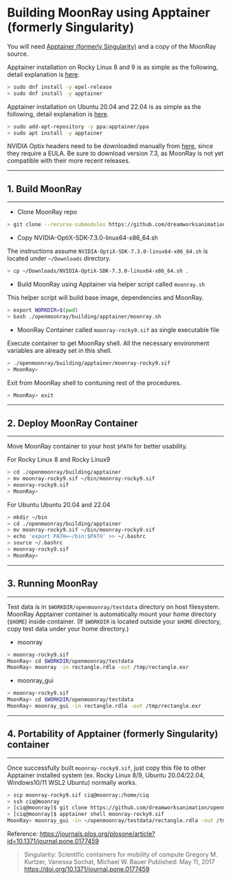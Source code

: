 # Building MoonRay using Apptainer (formerly Singularity)

You will need [Apptainer (formerly Singularity)](https://github.com/apptainer/apptainer) and a copy of the MoonRay source.

Apptainer installation on Rocky Linux 8 and 9 is as simple as the following, detail explanation is [here](https://apptainer.org/docs/admin/main/installation.html#install-rpm-from-epel-or-fedora).

```bash
> sudo dnf install -y epel-release
> sudo dnf install -y apptainer
```

Apptainer installation on Ubuntu 20.04 and 22.04 is as simple as the following, detail explanation is [here](https://apptainer.org/docs/admin/main/installation.html#install-ubuntu-packages). 

```bash
> sudo add-apt-repository -y ppa:apptainer/ppa
> sudo apt install -y apptainer
```

NVIDIA Optix headers need to be downloaded manually from [here](https://developer.nvidia.com/designworks/optix/downloads/legacy), since they require a EULA.
Be sure to download version 7.3, as MoonRay is not yet compatible with their more recent releases.

---
## 1. Build MoonRay
---

* Clone MoonRay repo

```bash
> git clone --recurse-submodules https://github.com/dreamworksanimation/openmoonray.git
```

* Copy NVIDIA-OptiX-SDK-7.3.0-linux64-x86_64.sh

The instructions assume `NVIDIA-OptiX-SDK-7.3.0-linux64-x86_64.sh` is located under `~/Downloads` directory. 

```bash
> cp ~/Downloads/NVIDIA-OptiX-SDK-7.3.0-linux64-x86_64.sh .
```

* Build MoonRay using Apptainer via helper script called `moonray.sh`

This helper script will build base image, dependencies and MoonRay.

```bash
> export WORKDIR=$(pwd)
> bash ./openmoonray/building/apptainer/moonray.sh
```

* MoonRay Container called `moonray-rocky9.sif` as single executable file

Execute container to get MoonRay shell. All the necessary environment variables are already set in this shell.

```bash
> ./openmoonray/building/apptainer/moonray-rocky9.sif
> MoonRay> 
```

Exit from MoonRay shell to conituning rest of the procedures.

```bash
> MoonRay> exit
```

---
## 2. Deploy MoonRay Container
---

Move MoonRay container to your host `$PATH` for better usability.

For Rocky Linux 8 and Rocky Linux9

```bash
> cd ./openmoonray/building/apptainer
> mv moonray-rocky9.sif ~/bin/moonray-rocky9.sif
> moonray-rocky9.sif
> MoonRay>
```

For Ubuntu Ubuntu 20.04 and 22.04

```bash
> mkdir ~/bin
> cd ./openmoonray/building/apptainer
> mv moonray-rocky9.sif ~/bin/moonray-rocky9.sif
> echo 'export PATH=~/bin:$PATH' >> ~/.bashrc
> source ~/.bashrc
> moonray-rocky9.sif
> MoonRay>
```

---
## 3. Running MoonRay
---

Test data is in `$WORKDIR/openmoonray/testdata` directory on host filesystem. MoonRay Apptainer container is automatically mount your home directory (`$HOME`) inside container. (If `$WORKDIR` is located outside your `$HOME` directory, copy test data under your home directory.)

* moonray

```bash
> moonray-rocky9.sif
MoonRay> cd $WORKDIR/openmoonray/testdata
MoonRay> moonray -in rectangle.rdla -out /tmp/rectangle.exr
```

* moonray_gui

```bash
> moonray-rocky9.sif
MoonRay> cd $WORKDIR/openmoonray/testdata
MoonRay> moonray_gui -in rectangle.rdla -out /tmp/rectangle.exr
```

---
## 4. Portability of Apptainer (formerly Singularity) container
---

Once successfully built `moonray-rocky9.sif`, just copy this file to other Apptainer installed system (ex. Rocky Linux 8/9, Ubuntu 20.04/22.04, Windows10/11 WSL2 Ubuntu) normally works.

```bash
> scp moonray-rocky9.sif ciq@moonray:/home/ciq
> ssh ciq@moonray
> [ciq@moonray]$ git clone https://github.com/dreamworksanimation/openmoonray.git #to get testdata
> [ciq@moonray]$ apptainer shell moonray-rocky9.sif
MoonRay> moonray_gui -in ~/openmoonray/testdata/rectangle.rdla -out /tmp/rectangle.exr
```

Reference: https://journals.plos.org/plosone/article?id=10.1371/journal.pone.0177459
> Singularity: Scientific containers for mobility of compute
> Gregory M. Kurtzer, Vanessa Sochat, Michael W. Bauer
> Published: May 11, 2017
> https://doi.org/10.1371/journal.pone.0177459
